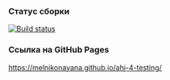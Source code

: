### Статус сборки

[![Build status](https://ci.appveyor.com/api/projects/status/j7gn0mogpluhu3t5?svg=true)](https://ci.appveyor.com/project/melnikonayana/ahj-4-testing)

### Ссылка на GitHub Pages

https://melnikonayana.github.io/ahj-4-testing/
